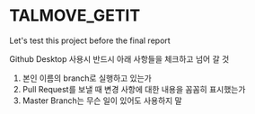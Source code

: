 # TALMOVE_GETIT
 Let's test this project before the final report

Github Desktop 사용시 반드시 아래 사항들을 체크하고 넘어 갈 것
1. 본인 이름의 branch로 실행하고 있는가
2. Pull Request를 보낼 때 변경 사항에 대한 내용을 꼼꼼히 표시했는가
3. Master Branch는 무슨 일이 있어도 사용하지 말 
